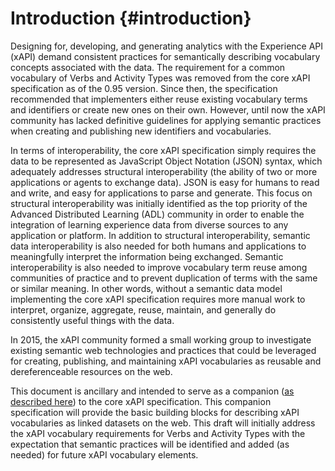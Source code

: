 # Introduction {#introduction}

Designing for, developing, and generating analytics with the Experience API (xAPI) demand consistent practices for semantically describing vocabulary concepts associated with the data. The requirement for a common vocabulary of Verbs and Activity Types was removed from the core xAPI specification as of the 0.95 version. Since then, the specification recommended that implementers either reuse existing vocabulary terms and identifiers or create new ones on their own. However, until now the xAPI community has lacked definitive guidelines for applying semantic practices when creating and publishing new identifiers and vocabularies.

In terms of interoperability, the core xAPI specification simply requires the data to be represented as JavaScript Object Notation (JSON) syntax, which adequately addresses structural interoperability (the ability of two or more applications or agents to exchange data). JSON is easy for humans to read and write, and easy for applications to parse and generate. This focus on structural interoperability was initially identified as the top priority of the Advanced Distributed Learning (ADL) community in order to enable the integration of learning experience data from diverse sources to any application or platform. In addition to structural interoperability, semantic data interoperability is also needed for both humans and applications to meaningfully interpret the information being exchanged. Semantic interoperability is also needed to improve vocabulary term reuse among communities of practice and to prevent duplication of terms with the same or similar meaning. In other words, without a semantic data model implementing the core xAPI specification requires more manual work to interpret, organize, aggregate, reuse, maintain, and generally do consistently useful things with the data.

In 2015, the xAPI community formed a small working group to investigate existing semantic web technologies and practices that could be leveraged for creating, publishing, and maintaining xAPI vocabularies as reusable and dereferenceable resources on the web.

This document is ancillary and intended to serve as a companion ([as described here](https://github.com/adlnet/xAPI-Spec/blob/master/xAPI.md#verb)) to the core xAPI specification. This companion specification will provide the basic building blocks for describing xAPI vocabularies as linked datasets on the web. This draft will initially address the xAPI vocabulary requirements for Verbs and Activity Types with the expectation that semantic practices will be identified and added (as needed) for future xAPI vocabulary elements.
